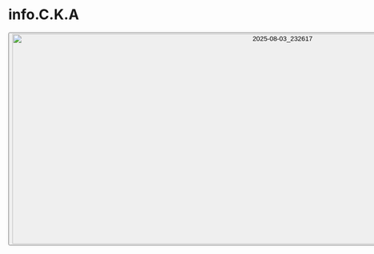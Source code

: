 # info.C.K.A

<!DOCTYPE html>
<html lang="uk">
<head>
    <meta charset="UTF-8">
    <meta name="viewport" content="width=device-width, initial-scale=1.0">
    <link rel="stylesheet" href="style.css">
</head>
<body>
    <div class="center">
        <button onclick="goToPhotoPage()"><img width="1066" height="422" alt="2025-08-03_232617" src="https://github.com/user-attachments/assets/d589a394-d5fa-490d-943b-4b7a573ad8d1" />
</button>
    </div>
    <script src="script.js"></script>
</body>
</html>
